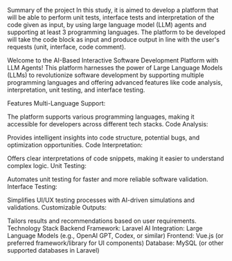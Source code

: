 Summary of the project
In this study, it is aimed to develop a platform that will be able to perform unit tests, interface tests and interpretation of the code given as input, by using large language model (LLM) agents and supporting at least 3 programming languages. The platform to be developed will take the code block as input and produce output in line with the user's requests (unit, interface, code comment).



Welcome to the AI-Based Interactive Software Development Platform with LLM Agents! This platform harnesses the power of Large Language Models (LLMs) to revolutionize software development by supporting multiple programming languages and offering advanced features like code analysis, interpretation, unit testing, and interface testing.

Features
Multi-Language Support:

The platform supports various programming languages, making it accessible for developers across different tech stacks.
Code Analysis:

Provides intelligent insights into code structure, potential bugs, and optimization opportunities.
Code Interpretation:

Offers clear interpretations of code snippets, making it easier to understand complex logic.
Unit Testing:

Automates unit testing for faster and more reliable software validation.
Interface Testing:

Simplifies UI/UX testing processes with AI-driven simulations and validations.
Customizable Outputs:

Tailors results and recommendations based on user requirements.
Technology Stack
Backend Framework: Laravel
AI Integration: Large Language Models (e.g., OpenAI GPT, Codex, or similar)
Frontend: Vue.js (or preferred framework/library for UI components)
Database: MySQL (or other supported databases in Laravel)
